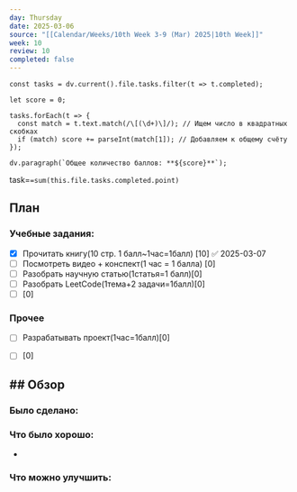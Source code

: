 ```yaml
---
day: Thursday
date: 2025-03-06
source: "[[Calendar/Weeks/10th Week 3-9 (Mar) 2025|10th Week]]"
week: 10
review: 10
completed: false
---
```

```dataviewjs
const tasks = dv.current().file.tasks.filter(t => t.completed);

let score = 0;

tasks.forEach(t => {
  const match = t.text.match(/\[(\d+)\]/); // Ищем число в квадратных скобках
  if (match) score += parseInt(match[1]); // Добавляем к общему счёту
});

dv.paragraph(`Общее количество баллов: **${score}**`);

```
task=`=sum(this.file.tasks.completed.point)`
## План

### Учебные задания:
- [x] Прочитать книгу(10 стр. 1 балл~1час=1балл) [10] ✅ 2025-03-07
- [ ] Посмотреть видео + конспект(1 час = 1 балла) [0]
- [ ] Разобрать научную статью(1статья=1 балл)[0]
- [ ] Разобрать LeetCode(1тема+2 задачи=1балл)[0]
- [ ] [0]
### Прочее
- [ ] Разрабатывать проект(1час=1балл)[0]
- [ ] [0]


## ## Обзор

### Было сделано:






### Что было хорошо:
 - 



### Что можно улучшить:
